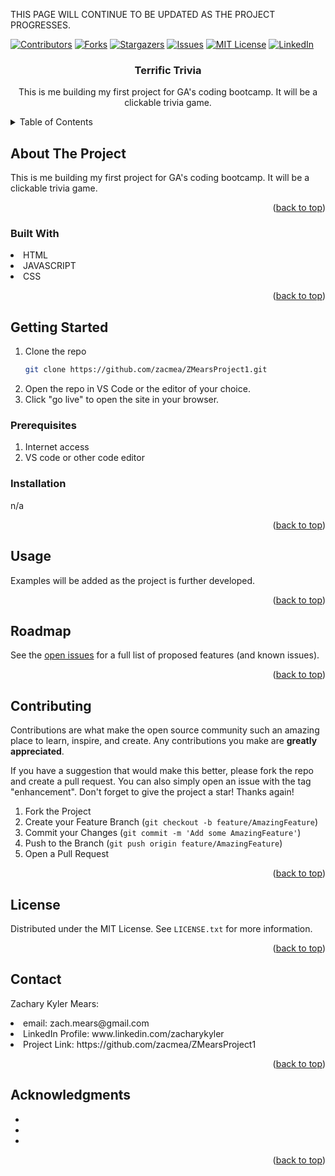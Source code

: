 THIS PAGE WILL CONTINUE TO BE UPDATED AS THE PROJECT PROGRESSES.
<div id="top"></div>
<!--
*** Thanks for checking out the Best-README-Template. If you have a suggestion
*** that would make this better, please fork the repo and create a pull request
*** or simply open an issue with the tag "enhancement".
*** Don't forget to give the project a star!
*** Thanks again! Now go create something AMAZING! :D
-->



<!-- PROJECT SHIELDS -->
<!--
*** I'm using markdown "reference style" links for readability.
*** Reference links are enclosed in brackets [ ] instead of parentheses ( ).
*** See the bottom of this document for the declaration of the reference variables
*** for contributors-url, forks-url, etc. This is an optional, concise syntax you may use.
*** https://www.markdownguide.org/basic-syntax/#reference-style-links
-->
[![Contributors][contributors-shield]][contributors-url]
[![Forks][forks-shield]][forks-url]
[![Stargazers][stars-shield]][stars-url]
[![Issues][issues-shield]][issues-url]
[![MIT License][license-shield]][license-url]
[![LinkedIn][linkedin-shield]][linkedin-url]



<!-- PROJECT LOGO
<br />
<div align="center">
  <a href="https://github.com/zacmea/ZMearsProject1">
    <img src="images/logo.png" alt="Logo" width="80" height="80">
  </a>  -->

<h3 align="center">Terrific Trivia</h3>

  <p align="center">
        This is me building my first project for GA's coding bootcamp.  It will be a clickable trivia game.
    <br />
  </p>
</div>



<!-- TABLE OF CONTENTS -->
<details>
  <summary>Table of Contents</summary>
  <ol>
    <li>
      <a href="#about-the-project">About The Project</a>
      <ul>
        <li><a href="#built-with">Built With</a></li>
      </ul>
    </li>
    <li>
      <a href="#getting-started">Getting Started</a>
      <ul>
        <li><a href="#prerequisites">Prerequisites</a></li>
      </ul>
    </li>
    <li><a href="#usage">Usage</a></li>
    <li><a href="#roadmap">Roadmap</a></li>
    <li><a href="#contributing">Contributing</a></li>
    <li><a href="#license">License</a></li>
    <li><a href="#contact">Contact</a></li>
    <li><a href="#acknowledgments">Acknowledgments</a></li>
  </ol>
</details>



<!-- ABOUT THE PROJECT -->
## About The Project

This is me building my first project for GA's coding bootcamp.  It will be a clickable trivia game.

<p align="right">(<a href="#top">back to top</a>)</p>



### Built With

<li>HTML</li>
<li>JAVASCRIPT</li>
<li>CSS</li>

<p align="right">(<a href="#top">back to top</a>)</p>



<!-- GETTING STARTED -->
## Getting Started

1. Clone the repo
   ```sh
   git clone https://github.com/zacmea/ZMearsProject1.git
   ```
2. Open the repo in VS Code or the editor of your choice.
3. Click "go live" to open the site in your browser.

### Prerequisites

1. Internet access
2. VS code or other code editor

### Installation

n/a
<p align="right">(<a href="#top">back to top</a>)</p>

<!-- USAGE EXAMPLES -->
## Usage

Examples will be added as the project is further developed.

<!--_For more examples, please refer to the [Documentation](https://example.com)_ -->

<p align="right">(<a href="#top">back to top</a>)</p>



  
## Roadmap
<!--
- [ ] Feature 1
- [ ] Feature 2
- [ ] Feature 3
    - [ ] Nested Feature -->

See the [open issues](https://github.com/zacmea/ZMearsProject1/issues) for a full list of proposed features (and known issues).

<p align="right">(<a href="#top">back to top</a>)</p>



<!-- CONTRIBUTING -->
## Contributing

Contributions are what make the open source community such an amazing place to learn, inspire, and create. Any contributions you make are **greatly appreciated**.

If you have a suggestion that would make this better, please fork the repo and create a pull request. You can also simply open an issue with the tag "enhancement".
Don't forget to give the project a star! Thanks again!

1. Fork the Project
2. Create your Feature Branch (`git checkout -b feature/AmazingFeature`)
3. Commit your Changes (`git commit -m 'Add some AmazingFeature'`)
4. Push to the Branch (`git push origin feature/AmazingFeature`)
5. Open a Pull Request

<p align="right">(<a href="#top">back to top</a>)</p>



<!-- LICENSE -->
## License

Distributed under the MIT License. See `LICENSE.txt` for more information.

<p align="right">(<a href="#top">back to top</a>)</p>



<!-- CONTACT -->
## Contact

Zachary Kyler Mears:
<li>email: zach.mears@gmail.com</li>
<li>LinkedIn Profile: www.linkedin.com/zacharykyler</li>
<li>Project Link: https://github.com/zacmea/ZMearsProject1</li>

<p align="right">(<a href="#top">back to top</a>)</p>



<!-- ACKNOWLEDGMENTS -->
## Acknowledgments

* []()
* []()
* []()

<p align="right">(<a href="#top">back to top</a>)</p>



<!-- MARKDOWN LINKS & IMAGES -->
<!-- https://www.markdownguide.org/basic-syntax/#reference-style-links -->
[contributors-shield]: https://img.shields.io/github/contributors/zacmea/ZMearsProject1.svg?style=for-the-badge
[contributors-url]: https://github.com/zacmea/ZMearsProject1/graphs/contributors
[forks-shield]: https://img.shields.io/github/forks/zacmea/ZMearsProject1.svg?style=for-the-badge
[forks-url]: https://github.com/zacmea/ZMearsProject1/network/members
[stars-shield]: https://img.shields.io/github/stars/zacmea/ZMearsProject1.svg?style=for-the-badge
[stars-url]: https://github.com/zacmea/ZMearsProject1/stargazers
[issues-shield]: https://img.shields.io/github/issues/zacmea/ZMearsProject1.svg?style=for-the-badge
[issues-url]: https://github.com/zacmea/ZMearsProject1/issues
[license-shield]: https://img.shields.io/github/license/zacmea/ZMearsProject1.svg?style=for-the-badge
[license-url]: https://github.com/zacmea/ZMearsProject1/blob/master/LICENSE.txt
[linkedin-shield]: https://img.shields.io/badge/-LinkedIn-black.svg?style=for-the-badge&logo=linkedin&colorB=555
[linkedin-url]: https://linkedin.com/in/zacharykyler
[product-screenshot]: images/screenshot.png
[Next.js]: https://img.shields.io/badge/next.js-000000?style=for-the-badge&logo=nextdotjs&logoColor=white
[Next-url]: https://nextjs.org/
[React.js]: https://img.shields.io/badge/React-20232A?style=for-the-badge&logo=react&logoColor=61DAFB
[React-url]: https://reactjs.org/
[Vue.js]: https://img.shields.io/badge/Vue.js-35495E?style=for-the-badge&logo=vuedotjs&logoColor=4FC08D
[Vue-url]: https://vuejs.org/
[Angular.io]: https://img.shields.io/badge/Angular-DD0031?style=for-the-badge&logo=angular&logoColor=white
[Angular-url]: https://angular.io/
[Svelte.dev]: https://img.shields.io/badge/Svelte-4A4A55?style=for-the-badge&logo=svelte&logoColor=FF3E00
[Svelte-url]: https://svelte.dev/
[Laravel.com]: https://img.shields.io/badge/Laravel-FF2D20?style=for-the-badge&logo=laravel&logoColor=white
[Laravel-url]: https://laravel.com
[Bootstrap.com]: https://img.shields.io/badge/Bootstrap-563D7C?style=for-the-badge&logo=bootstrap&logoColor=white
[Bootstrap-url]: https://getbootstrap.com
[JQuery.com]: https://img.shields.io/badge/jQuery-0769AD?style=for-the-badge&logo=jquery&logoColor=white
[JQuery-url]: https://jquery.com 
